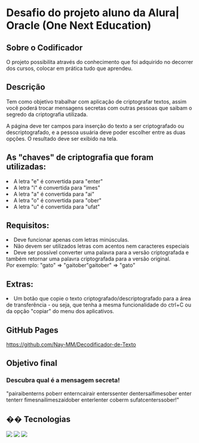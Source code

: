 <h1>Desafio do projeto aluno da Alura| Oracle (One Next Education)</h1>
<h2>Sobre o Codificador</h2>
<p>O  projeto possibilita através do conhecimento que foi adquirido no decorrer dos cursos, colocar em prática tudo que aprendeu.</p>

<h2>Descrição</h2>
<p>Tem como objetivo trabalhar com aplicação de criptografar textos, assim você poderá trocar mensagens secretas com outras pessoas que saibam o segredo da criptografia utilizada.</p>
A página deve ter campos para inserção do texto a ser criptografado ou descriptografado, e a pessoa usuária deve poder escolher entre as duas opções.
O resultado deve ser exibido na tela.

<h2>As "chaves" de criptografia que foram utilizadas:</h2>
<li>A letra "e" é convertida para "enter"</li>
<li>A letra "i" é convertida para "imes"</li>
<li>A letra "a" é convertida para "ai"</li>
<li>A letra "o" é convertida para "ober"</li>
<li>A letra "u" é convertida para "ufat"</li>

<h2>Requisitos:</h2>
<li>Deve funcionar apenas com letras minúsculas.</li>
<li>Não devem ser utilizados letras com acentos nem caracteres especiais</li>
<li>Deve ser possível converter uma palavra para a versão criptografada e também retornar uma palavra criptografada para a versão original.</li>
Por exemplo: "gato" => "gaitober"gaitober" => "gato"


<h2>Extras:</h2>
<li>Um botão que copie o texto criptografado/descriptografado para a área de transferência - ou seja, que tenha a mesma funcionalidade do ctrl+C ou da opção "copiar" do menu dos aplicativos.</li>

<h2>GitHub Pages</h2>
<a href="https://github.com/Nay-MM/Decodificador-de-Texto">https://github.com/Nay-MM/Decodificador-de-Texto</a>

<h2>Objetivo final</h2>
<h3>Descubra qual é a mensagem secreta!</h3>
"pairaibenterns poberr enterncairair enterssenter dentersaifimesober enter tenterr fimesnailimeszaidober enterlenter coberm sufatcenterssober!"

<h2>�� Tecnologias</h2>
<div>
  <img src="https://img.shields.io/badge/HTML-239120?style=for-the-badge&logo=html5&logoColor=white">
  <img src="https://img.shields.io/badge/CSS-239120?&style=for-the-badge&logo=css3&logoColor=white">
  <img src="https://img.shields.io/badge/JavaScript-F7DF1E?style=for-the-badge&logo=javascript&logoColor=black">
</div>

